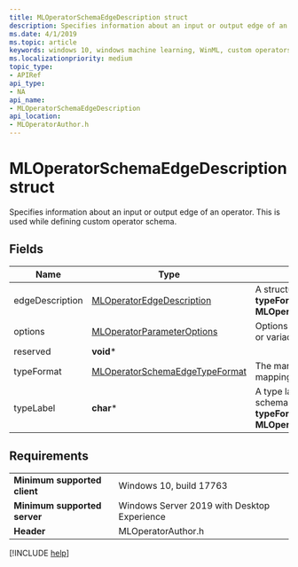 ```yaml
---
title: MLOperatorSchemaEdgeDescription struct
description: Specifies information about an input or output edge of an operator.
ms.date: 4/1/2019
ms.topic: article
keywords: windows 10, windows machine learning, WinML, custom operators, MLOperatorSchemaEdgeDescription
ms.localizationpriority: medium
topic_type:
- APIRef
api_type:
- NA
api_name:
- MLOperatorSchemaEdgeDescription
api_location:
- MLOperatorAuthor.h
---
```


# MLOperatorSchemaEdgeDescription struct

Specifies information about an input or output edge of an operator. This is used while defining custom operator schema.

## Fields

| Name | Type | Description |
|------|------|-------------|
| edgeDescription | [MLOperatorEdgeDescription](MLOperatorEdgeDescription.md) | A structure describing type support. This is used when **typeFormat** is **MLOperatorSchemaEdgeTypeFormat::EdgeDescription**. |
| options | [MLOperatorParameterOptions](MLOperatorParameterOptions.md) | Options of the parameter, including whether it is optional or variadic. |
| reserved | **void*** | |
| typeFormat | [MLOperatorSchemaEdgeTypeFormat](MLOperatorSchemaEdgeTypeFormat.md) | The manner in which the type constraints and type mapping are defined. |
| typeLabel | **char*** | A type label string constructed as in ONNX operator schema. For example, "T". This is used when **typeFormat** is **MLOperatorSchemaEdgeTypeFormat::Label**. |

## Requirements

| | |
|-|-|
| **Minimum supported client** | Windows 10, build 17763 |
| **Minimum supported server** | Windows Server 2019 with Desktop Experience |
| **Header** | MLOperatorAuthor.h |

[!INCLUDE [help](../../includes/get-help.md)]
